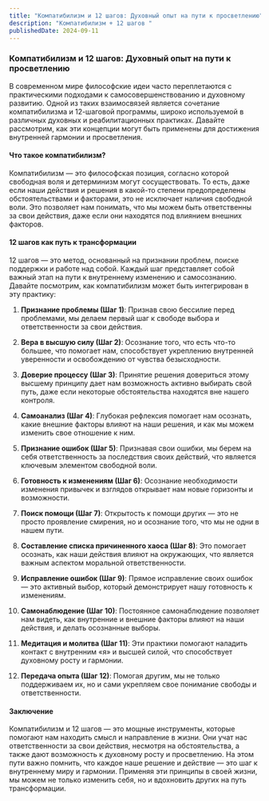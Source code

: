 ```yaml
---
title: "Компатибилизм и 12 шагов: Духовный опыт на пути к просветлению"
description: "Компатибилизм + 12 шагов "
publishedDate: 2024-09-11
---
```


### Компатибилизм и 12 шагов: Духовный опыт на пути к просветлению

В современном мире философские идеи часто переплетаются с практическими подходами к самосовершенствованию и духовному развитию. Одной из таких взаимосвязей является сочетание компатибилизма и 12-шаговой программы, широко используемой в различных духовных и реабилитационных практиках. Давайте рассмотрим, как эти концепции могут быть применены для достижения внутренней гармонии и просветления.

#### Что такое компатибилизм?

Компатибилизм — это философская позиция, согласно которой свободная воля и детерминизм могут сосуществовать. То есть, даже если наши действия и решения в какой-то степени предопределены обстоятельствами и факторами, это не исключает наличия свободной воли. Это позволяет нам понимать, что мы можем быть ответственны за свои действия, даже если они находятся под влиянием внешних факторов.

#### 12 шагов как путь к трансформации

12 шагов — это метод, основанный на признании проблем, поиске поддержки и работе над собой. Каждый шаг представляет собой важный этап на пути к внутреннему изменению и самосознанию. Давайте посмотрим, как компатибилизм может быть интегрирован в эту практику:

1. **Признание проблемы (Шаг 1)**: Признав свою бессилие перед проблемами, мы делаем первый шаг к свободе выбора и ответственности за свои действия.
   
2. **Вера в высшую силу (Шаг 2)**: Осознание того, что есть что-то большее, что помогает нам, способствует укреплению внутренней уверенности и освобождению от чувства безысходности.

3. **Доверие процессу (Шаг 3)**: Принятие решения довериться этому высшему принципу дает нам возможность активно выбирать свой путь, даже если некоторые обстоятельства находятся вне нашего контроля.

4. **Самоанализ (Шаг 4)**: Глубокая рефлексия помогает нам осознать, какие внешние факторы влияют на наши решения, и как мы можем изменить свое отношение к ним.

5. **Признание ошибок (Шаг 5)**: Признавая свои ошибки, мы берем на себя ответственность за последствия своих действий, что является ключевым элементом свободной воли.

6. **Готовность к изменениям (Шаг 6)**: Осознание необходимости изменения привычек и взглядов открывает нам новые горизонты и возможности.

7. **Поиск помощи (Шаг 7)**: Открытость к помощи других — это не просто проявление смирения, но и осознание того, что мы не одни в нашем пути.

8. **Составление списка причиненного хаоса (Шаг 8)**: Это помогает осознать, как наши действия влияют на окружающих, что является важным аспектом моральной ответственности.

9. **Исправление ошибок (Шаг 9)**: Прямое исправление своих ошибок — это активный выбор, который демонстрирует нашу готовность к изменениям.

10. **Самонаблюдение (Шаг 10)**: Постоянное самонаблюдение позволяет нам видеть, как внутренние и внешние факторы влияют на наши действия, и делать осознанные выборы.

11. **Медитация и молитва (Шаг 11)**: Эти практики помогают наладить контакт с внутренним «я» и высшей силой, что способствует духовному росту и гармонии.

12. **Передача опыта (Шаг 12)**: Помогая другим, мы не только поддерживаем их, но и сами укрепляем свое понимание свободы и ответственности.

#### Заключение

Компатибилизм и 12 шагов — это мощные инструменты, которые помогают нам находить смысл и направление в жизни. Они учат нас ответственности за свои действия, несмотря на обстоятельства, а также дают возможность к духовному росту и просветлению. На этом пути важно помнить, что каждое наше решение и действие — это шаг к внутреннему миру и гармонии. Применяя эти принципы в своей жизни, мы можем не только изменить себя, но и вдохновить других на путь трансформации.